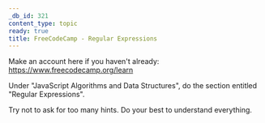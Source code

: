 ```yaml
---
_db_id: 321
content_type: topic
ready: true
title: FreeCodeCamp - Regular Expressions
---
```


Make an account here if you haven't already: https://www.freecodecamp.org/learn

Under "JavaScript Algorithms and Data Structures", do the section entitled "Regular Expressions".

Try not to ask for too many hints. Do your best to understand everything.